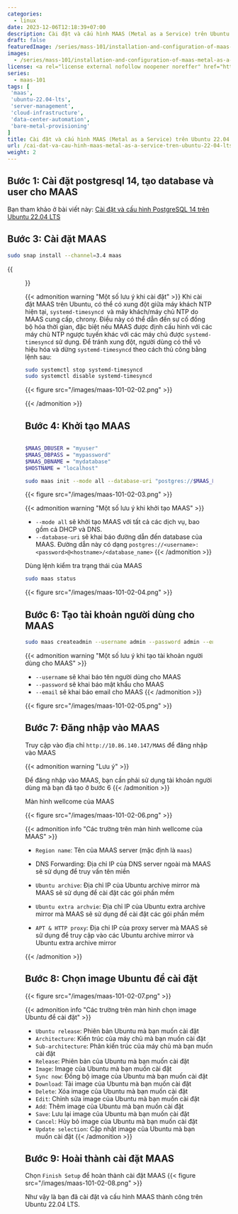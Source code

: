 ```yaml
---
categories:
  - linux
date: 2023-12-06T12:18:39+07:00
description: Cài đặt và cấu hình MAAS (Metal as a Service) trên Ubuntu 22.04 LTS cung cấp một giải pháp quản lý phần cứng vật lý hiệu quả, với khả năng tự động hóa và dễ dàng mở rộng. Quá trình này giúp tối ưu hóa cấu hình máy chủ và quản lý tài nguyên, hỗ trợ môi trường đám mây và trung tâm dữ liệu.
draft: false
featuredImage: /series/mass-101/installation-and-configuration-of-maas-metal-as-a-service-on-ubuntu-22-04-lts.webp
images:
  - /series/mass-101/installation-and-configuration-of-maas-metal-as-a-service-on-ubuntu-22-04-lts.webp
license: <a rel="license external nofollow noopener noreffer" href="https://creativecommons.org/licenses/by-nc/4.0/" target="_blank">CC BY-NC 4.0</a>
series:
  - maas-101
tags: [
 'maas',
 'ubuntu-22.04-lts',
 'server-management',
 'cloud-infrastructure',
 'data-center-automation',
 'bare-metal-provisioning'
]
title: Cài đặt và cấu hình MAAS (Metal as a Service) trên Ubuntu 22.04 LTS
url: /cai-dat-va-cau-hinh-maas-metal-as-a-service-tren-ubuntu-22-04-lts
weight: 2
---
```


## Bước 1: Cài đặt postgresql 14, tạo database và user cho MAAS

Bạn tham khảo ở bài viết này: [Cài đặt và cấu hình PostgreSQL 14 trên Ubuntu 22.04 LTS](/cai-dat-va-bao-mat-postgresql-14-tren-ubuntu-2404)

## Bước 3: Cài đặt MAAS

```bash
sudo snap install --channel=3.4 maas
```

{{<figure src="/images/maas-101-02-01.png" >}}

{{< admonition warning "Một số lưu ý khi cài đặt" >}}
Khi cài đặt MAAS trên Ubuntu, có thể có xung đột giữa máy khách NTP hiện tại, `systemd-timesyncd `và máy khách/máy chủ NTP do MAAS cung cấp, chrony. Điều này có thể dẫn đến sự cố đồng bộ hóa thời gian, đặc biệt nếu MAAS được định cấu hình với các máy chủ NTP ngược tuyến khác với các máy chủ được `systemd-timesyncd` sử dụng. Để tránh xung đột, người dùng có thể vô hiệu hóa và dừng `systemd-timesyncd` theo cách thủ công bằng lệnh sau:

```bash
sudo systemctl stop systemd-timesyncd
sudo systemctl disable systemd-timesyncd
```

{{< figure src="/images/maas-101-02-02.png" >}}

{{< /admonition >}}

## Bước 4: Khởi tạo MAAS

```bash

$MAAS_DBUSER = "myuser"
$MAAS_DBPASS = "mypassword"
$MAAS_DBNAME = "mydatabase"
$HOSTNAME = "localhost"

sudo maas init --mode all --database-uri "postgres://$MAAS_DBUSER:$MAAS_DBPASS@$HOSTNAME/$MAAS_DBNAME"
```

{{< figure src="/images/maas-101-02-03.png" >}}

{{< admonition warning "Một số lưu ý khi khởi tạo MAAS" >}}

- `--mode all` sẽ khởi tạo MAAS với tất cả các dịch vụ, bao gồm cả DHCP và DNS.
- `--database-uri` sẽ khai báo đường dẫn đến database của MAAS. Đường dẫn này có dạng `postgres://<username>:<password>@<hostname>/<database_name>`
  {{< /admonition >}}

Dùng lệnh kiểm tra trạng thái của MAAS

```bash
sudo maas status
```

{{< figure src="/images/maas-101-02-04.png" >}}

## Bước 6: Tạo tài khoản người dùng cho MAAS

```bash
sudo maas createadmin --username admin --password admin --email akitect.io@gmail.com
```

{{< admonition warning "Một số lưu ý khi tạo tài khoản người dùng cho MAAS" >}}

- `--username` sẽ khai báo tên người dùng cho MAAS
- `--password` sẽ khai báo mật khẩu cho MAAS
- `--email` sẽ khai báo email cho MAAS
  {{< /admonition >}}

{{< figure src="/images/maas-101-02-05.png" >}}

## Bước 7: Đăng nhập vào MAAS

Truy cập vào địa chỉ `http://10.86.140.147/MAAS` để đăng nhập vào MAAS

{{< admonition warning "Lưu ý" >}}

Để đăng nhập vào MAAS, bạn cần phải sử dụng tài khoản người dùng mà bạn đã tạo ở bước 6
{{< /admonition >}}

Màn hình wellcome của MAAS

{{< figure src="/images/maas-101-02-06.png" >}}

{{< admonition info "Các trường trên màn hình wellcome của MAAS" >}}

- `Region name`: Tên của MAAS server (mặc định là `maas`)
- DNS Forwarding: Địa chỉ IP của DNS server ngoài mà MAAS sẽ sử dụng để truy vấn tên miền
- `Ubuntu archive`: Địa chỉ IP của Ubuntu archive mirror mà MAAS sẽ sử dụng để cài đặt các gói phần mềm

- `Ubuntu extra archvie`: Địa chỉ IP của Ubuntu extra archive mirror mà MAAS sẽ sử dụng để cài đặt các gói phần mềm

- `APT & HTTP proxy`: Địa chỉ IP của proxy server mà MAAS sẽ sử dụng để truy cập vào các Ubuntu archive mirror và Ubuntu extra archive mirror

{{< /admonition >}}

## Bước 8: Chọn image Ubuntu để cài đặt

{{< figure src="/images/maas-101-02-07.png" >}}

{{< admonition info "Các trường trên màn hình chọn image Ubuntu để cài đặt" >}}

- `Ubuntu release`: Phiên bản Ubuntu mà bạn muốn cài đặt
- `Architecture`: Kiến trúc của máy chủ mà bạn muốn cài đặt
- `Sub-architecture`: Phân kiến trúc của máy chủ mà bạn muốn cài đặt
- `Release`: Phiên bản của Ubuntu mà bạn muốn cài đặt
- `Image`: Image của Ubuntu mà bạn muốn cài đặt
- `Sync now`: Đồng bộ image của Ubuntu mà bạn muốn cài đặt
- `Download`: Tải image của Ubuntu mà bạn muốn cài đặt
- `Delete`: Xóa image của Ubuntu mà bạn muốn cài đặt
- `Edit`: Chỉnh sửa image của Ubuntu mà bạn muốn cài đặt
- `Add`: Thêm image của Ubuntu mà bạn muốn cài đặt
- `Save`: Lưu lại image của Ubuntu mà bạn muốn cài đặt
- `Cancel`: Hủy bỏ image của Ubuntu mà bạn muốn cài đặt
- `Update selection`: Cập nhật image của Ubuntu mà bạn muốn cài đặt
  {{< /admonition >}}

## Bước 9: Hoài thành cài đặt MAAS

Chọn `Finish Setup` để hoàn thành cài đặt MAAS
{{< figure src="/images/maas-101-02-08.png" >}}

Như vậy là bạn đã cài đặt và cấu hình MAAS thành công trên Ubuntu 22.04 LTS.
